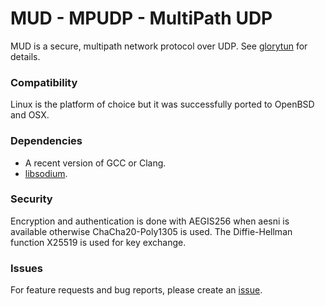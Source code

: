 # MUD - MPUDP - MultiPath UDP

MUD is a secure, multipath network protocol over UDP.
See [glorytun](https://github.com/angt/glorytun) for details.

### Compatibility

Linux is the platform of choice but it was successfully ported to OpenBSD and OSX.

### Dependencies

 * A recent version of GCC or Clang.
 * [libsodium](https://github.com/jedisct1/libsodium).

### Security

Encryption and authentication is done with AEGIS256 when aesni is available otherwise ChaCha20-Poly1305 is used.
The Diffie-Hellman function X25519 is used for key exchange.

### Issues

For feature requests and bug reports, please create an [issue](https://github.com/angt/mud/issues).
